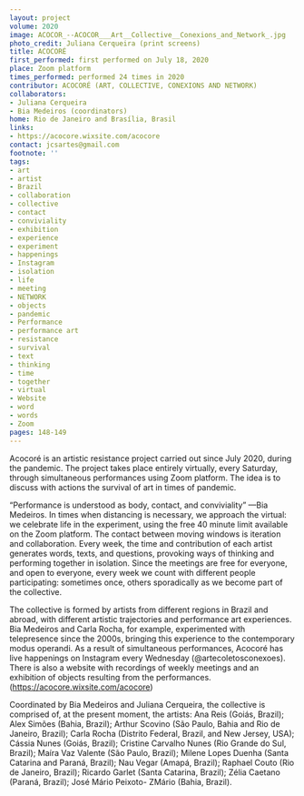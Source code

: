```yaml
---
layout: project
volume: 2020
image: ACOCOR_--ACOCOR___Art__Collective__Conexions_and_Network_.jpg
photo_credit: Juliana Cerqueira (print screens)
title: ACOCORÉ
first_performed: first performed on July 18, 2020
place: Zoom platform
times_performed: performed 24 times in 2020
contributor: ACOCORÉ (ART, COLLECTIVE, CONEXIONS AND NETWORK)
collaborators:
- Juliana Cerqueira
- Bia Medeiros (coordinators)
home: Rio de Janeiro and Brasília, Brasil
links:
- https://acocore.wixsite.com/acocore
contact: jcsartes@gmail.com
footnote: ''
tags:
- art
- artist
- Brazil
- collaboration
- collective
- contact
- conviviality
- exhibition
- experience
- experiment
- happenings
- Instagram
- isolation
- life
- meeting
- NETWORK
- objects
- pandemic
- Performance
- performance art
- resistance
- survival
- text
- thinking
- time
- together
- virtual
- Website
- word
- words
- Zoom
pages: 148-149
---
```


Acocoré is an artistic resistance project carried out since July 2020, during the pandemic. The project takes place entirely virtually, every Saturday, through simultaneous performances using Zoom platform. The idea is to discuss with actions the survival of art in times of pandemic.

“Performance is understood as body, contact, and conviviality” —Bia Medeiros. In times when distancing is necessary, we approach the virtual: we celebrate life in the experiment, using the free 40 minute limit available on the Zoom platform. The contact between moving windows is iteration and collaboration. Every week, the time and contribution of each artist generates words, texts, and questions, provoking ways of thinking and performing together in isolation. Since the meetings are free for everyone, and open to everyone, every week we count with different people participating: sometimes once, others sporadically as we become part of the collective.

The collective is formed by artists from different regions in Brazil and abroad, with different artistic trajectories and performance art experiences. Bia Medeiros and Carla Rocha, for example, experimented with telepresence since the 2000s, bringing this experience to the contemporary modus operandi. As a result of simultaneous performances, Acocoré has live happenings on Instagram every Wednesday (@artecoletosconexoes). There is also a website with recordings of weekly meetings and an exhibition of objects resulting from the performances. (https://acocore.wixsite.com/acocore)

Coordinated by Bia Medeiros and Juliana Cerqueira, the collective is comprised of, at the present moment, the artists: Ana Reis (Goiás, Brazil); Alex Simões (Bahia, Brazil); Arthur Scovino (São Paulo, Bahia and Rio de Janeiro, Brazil); Carla Rocha (Distrito Federal, Brazil, and New Jersey, USA); Cássia Nunes (Goiás, Brazil); Cristine Carvalho Nunes (Rio Grande do Sul, Brazil); Maíra Vaz Valente (São Paulo, Brazil); Milene Lopes Duenha (Santa Catarina and Paraná, Brazil); Nau Vegar (Amapá, Brazil); Raphael Couto (Rio de Janeiro, Brazil); Ricardo Garlet (Santa Catarina, Brazil); Zélia Caetano (Paraná, Brazil); José Mário Peixoto- ZMário (Bahia, Brazil).